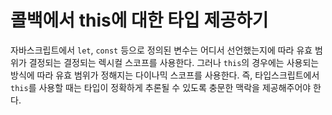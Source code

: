 # 콜백에서 this에 대한 타입 제공하기

자바스크립트에서 `let`, `const` 등으로 정의된 변수는 어디서 선언했는지에 따라 유효 범위가
결정되는 결정되는 렉시컬 스코프를 사용한다. 그러나 `this`의 경우에는 사용되는 방식에 따라
유효 범위가 정해지는 다이나믹 스코프를 사용한다. 즉, 타입스크립트에서 `this`를 사용할 때는
타입이 정확하게 추론될 수 있도록 충문한 맥락을 제공해주어야 한다.
